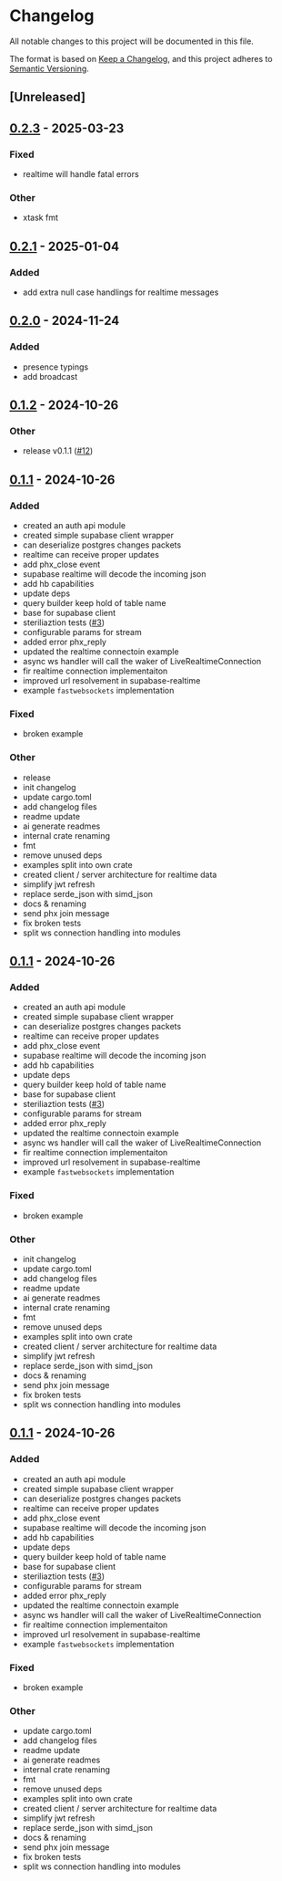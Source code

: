 # Changelog

All notable changes to this project will be documented in this file.

The format is based on [Keep a Changelog](https://keepachangelog.com/en/1.0.0/),
and this project adheres to [Semantic Versioning](https://semver.org/spec/v2.0.0.html).

## [Unreleased]

## [0.2.3](https://github.com/roberts-pumpurs/supabase-rs-utils/compare/rp-supabase-realtime-v0.2.2...rp-supabase-realtime-v0.2.3) - 2025-03-23

### Fixed

- realtime will handle fatal errors

### Other

- xtask fmt

## [0.2.1](https://github.com/roberts-pumpurs/supabase-rs-utils/compare/rp-supabase-realtime-v0.2.0...rp-supabase-realtime-v0.2.1) - 2025-01-04

### Added

- add extra null case handlings for realtime messages

## [0.2.0](https://github.com/roberts-pumpurs/supabase-rs-utils/compare/rp-supabase-realtime-v0.1.2...rp-supabase-realtime-v0.2.0) - 2024-11-24

### Added

- presence typings
- add broadcast

## [0.1.2](https://github.com/roberts-pumpurs/supabase-rs-utils/compare/rp-supabase-realtime-v0.1.1...rp-supabase-realtime-v0.1.2) - 2024-10-26

### Other

- release v0.1.1 ([#12](https://github.com/roberts-pumpurs/supabase-rs-utils/pull/12))

## [0.1.1](https://github.com/roberts-pumpurs/supabase-rs-utils/releases/tag/rp-supabase-realtime-v0.1.1) - 2024-10-26

### Added

- created an auth api module
- created simple supabase client wrapper
- can deserialize postgres changes packets
- realtime can receive proper updates
- add phx_close event
- supabase realtime will decode the incoming json
- add hb capabilities
- update deps
- query builder keep hold of table name
- base for supabase client
- steriliaztion tests ([#3](https://github.com/roberts-pumpurs/supabase-rs-utils/pull/3))
- configurable params for stream
- added error phx_reply
- updated the realtime connectoin example
- async ws handler will call the waker of LiveRealtimeConnection
- fir realtime connection implementaiton
- improved url resolvement in supabase-realtime
- example `fastwebsockets` implementation

### Fixed

- broken example

### Other

- release
- init changelog
- update cargo.toml
- add changelog files
- readme update
- ai generate readmes
- internal crate renaming
- fmt
- remove unused deps
- examples split into own crate
- created client / server architecture for realtime data
- simplify jwt refresh
- replace serde_json with simd_json
- docs & renaming
- send phx join message
- fix broken tests
- split ws connection handling into modules

## [0.1.1](https://github.com/roberts-pumpurs/supabase-auth-rs/releases/tag/rp-supabase-realtime-v0.1.1) - 2024-10-26

### Added

- created an auth api module
- created simple supabase client wrapper
- can deserialize postgres changes packets
- realtime can receive proper updates
- add phx_close event
- supabase realtime will decode the incoming json
- add hb capabilities
- update deps
- query builder keep hold of table name
- base for supabase client
- steriliaztion tests ([#3](https://github.com/roberts-pumpurs/supabase-auth-rs/pull/3))
- configurable params for stream
- added error phx_reply
- updated the realtime connectoin example
- async ws handler will call the waker of LiveRealtimeConnection
- fir realtime connection implementaiton
- improved url resolvement in supabase-realtime
- example `fastwebsockets` implementation

### Fixed

- broken example

### Other

- init changelog
- update cargo.toml
- add changelog files
- readme update
- ai generate readmes
- internal crate renaming
- fmt
- remove unused deps
- examples split into own crate
- created client / server architecture for realtime data
- simplify jwt refresh
- replace serde_json with simd_json
- docs & renaming
- send phx join message
- fix broken tests
- split ws connection handling into modules

## [0.1.1](https://github.com/roberts-pumpurs/supabase-auth-rs/compare/rp-supabase-realtime-v0.1.0...rp-supabase-realtime-v0.1.1) - 2024-10-26

### Added

- created an auth api module
- created simple supabase client wrapper
- can deserialize postgres changes packets
- realtime can receive proper updates
- add phx_close event
- supabase realtime will decode the incoming json
- add hb capabilities
- update deps
- query builder keep hold of table name
- base for supabase client
- steriliaztion tests ([#3](https://github.com/roberts-pumpurs/supabase-auth-rs/pull/3))
- configurable params for stream
- added error phx_reply
- updated the realtime connectoin example
- async ws handler will call the waker of LiveRealtimeConnection
- fir realtime connection implementaiton
- improved url resolvement in supabase-realtime
- example `fastwebsockets` implementation

### Fixed

- broken example

### Other

- update cargo.toml
- add changelog files
- readme update
- ai generate readmes
- internal crate renaming
- fmt
- remove unused deps
- examples split into own crate
- created client / server architecture for realtime data
- simplify jwt refresh
- replace serde_json with simd_json
- docs & renaming
- send phx join message
- fix broken tests
- split ws connection handling into modules
